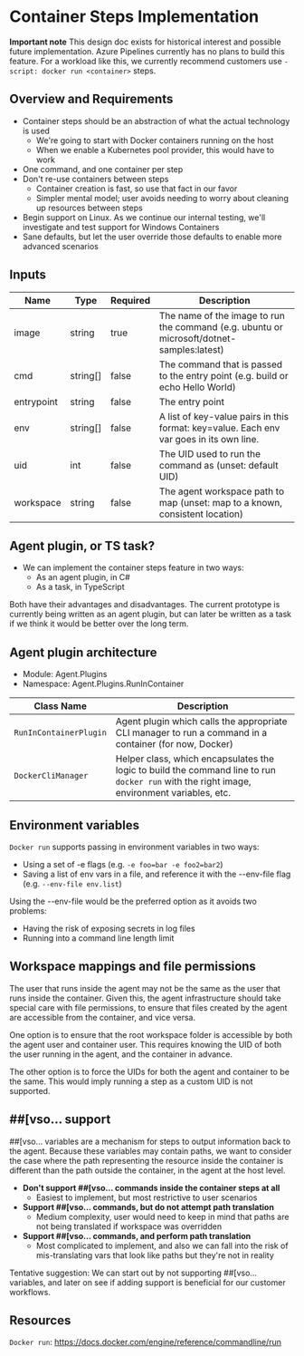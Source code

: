 # Container Steps Implementation

**Important note**
This design doc exists for historical interest and possible future implementation.
Azure Pipelines currently has no plans to build this feature.
For a workload like this, we currently recommend customers use `- script: docker run <container>` steps.

## Overview and Requirements

- Container steps should be an abstraction of what the actual technology is used
  - We're going to start with Docker containers running on the host
  - When we enable a Kubernetes pool provider, this would have to work
- One command, and one container per step
- Don't re-use containers between steps
  - Container creation is fast, so use that fact in our favor
  - Simpler mental model; user avoids needing to worry about cleaning up resources between steps
- Begin support on Linux. As we continue our internal testing, we'll investigate and test support for Windows Containers
- Sane defaults, but let the user override those defaults to enable more advanced scenarios

## Inputs

|Name|Type|Required|Description|
|---|---|---|---|
|image|string|true|The name of the image to run the command (e.g. ubuntu or microsoft/dotnet-samples:latest)|
|cmd|string[]|false|The command that is passed to the entry point (e.g. build or echo Hello World)|
|entrypoint|string|false|The entry point|
|env|string[]|false|A list of key-value pairs in this format: key=value. Each env var goes in its own line.|
|uid|int|false|The UID used to run the command as (unset: default UID)|
|workspace|string|false|The agent workspace path to map (unset: map to a known, consistent location)|

## Agent plugin, or TS task?

- We can implement the container steps feature in two ways:
  - As an agent plugin, in C#
  - As a task, in TypeScript

Both have their advantages and disadvantages. The current prototype is currently being written as an agent plugin, but can later be written as a task if we think it would be better over the long term.

## Agent plugin architecture

- Module: Agent.Plugins
- Namespace: Agent.Plugins.RunInContainer

|Class Name|Description|
|---|---|
|`RunInContainerPlugin`|Agent plugin which calls the appropriate CLI manager to run a command in a container (for now, Docker)|
|`DockerCliManager`|Helper class, which encapsulates the logic to build the command line to run `docker run` with the right image, environment variables, etc.|

## Environment variables

`Docker run` supports passing in environment variables in two ways:
- Using a set of -e flags (e.g. `-e foo=bar -e foo2=bar2`)
- Saving a list of env vars in a file, and reference it with the --env-file flag (e.g. `--env-file env.list`)

Using the --env-file would be the preferred option as it avoids two problems:
- Having the risk of exposing secrets in log files
- Running into a command line length limit

## Workspace mappings and file permissions

The user that runs inside the agent may not be the same as the user that runs inside the container.
Given this, the agent infrastructure should take special care with file permissions, to ensure that files created by the agent are accessible from the container, and vice versa.

One option is to ensure that the root workspace folder is accessible by both the agent user and container user. This requires knowing the UID of both the user running in the agent, and the container in advance.

The other option is to force the UIDs for both the agent and container to be the same. This would imply running a step as a custom UID is not supported.

## \#\#[vso… support

\#\#[vso… variables are a mechanism for steps to output information back to the agent. Because these variables may contain paths, we want to consider the case where the path representing the resource inside the container is different than the path outside the container, in the agent at the host level.

- **Don't support \#\#[vso… commands inside the container steps at all**
  - Easiest to implement, but most restrictive to user scenarios
- **Support \#\#[vso… commands, but do not attempt path translation**
  - Medium complexity, user would need to keep in mind that paths are not being translated if workspace was overridden
- **Support \#\#[vso… commands, and perform path translation**
  - Most complicated to implement, and also we can fall into the risk of mis-translating vars that look like paths but they're not in reality
		
Tentative suggestion: We can start out by not supporting \#\#[vso… variables, and later on see if adding support is beneficial for our customer workflows.

## Resources

`Docker run`: https://docs.docker.com/engine/reference/commandline/run
